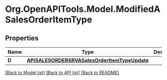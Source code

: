 # Org.OpenAPITools.Model.ModifiedASalesOrderItemType

## Properties

Name | Type | Description | Notes
------------ | ------------- | ------------- | -------------
**D** | [**APISALESORDERSRVASalesOrderItemTypeUpdate**](APISALESORDERSRVASalesOrderItemTypeUpdate.md) |  | [optional] 

[[Back to Model list]](../README.md#documentation-for-models) [[Back to API list]](../README.md#documentation-for-api-endpoints) [[Back to README]](../README.md)

